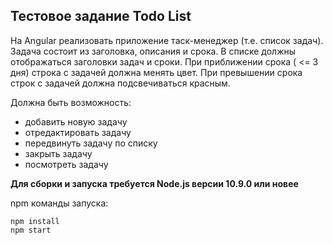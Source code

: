 ## Тестовое задание Todo List

На Angular реализовать приложение таск-менеджер (т.е. список задач).
Задача состоит из заголовка, описания и срока.
В списке должны отображаться заголовки задач и сроки. При приближении срока ( <= 3
дня) строка с задачей должна менять цвет. При превышении срока строк с задачей должна
подсвечиваться красным.

Должна быть возможность:
- добавить новую задачу
- отредактировать задачу
- передвинуть задачу по списку
- закрыть задачу
- посмотреть задачу


**Для сборки и запуска требуется Node.js версии 10.9.0 или новее**

npm команды запуска:
```
npm install
npm start
```
